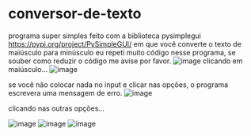 # conversor-de-texto
programa super simples feito com  a biblioteca pysimplegui  https://pypi.org/project/PySimpleGUI/ em que você converte o texto de maiúsculo para minúsculo 
eu repeti muito código nesse programa, se souber como reduzir o código me avise por favor.
![image](https://user-images.githubusercontent.com/72421039/114481190-71d6a400-9bda-11eb-803a-ae982a9f9f78.png)
clicando em maiúsculo...
![image](https://user-images.githubusercontent.com/72421039/114481259-9599ea00-9bda-11eb-9731-bbcd8f2c7c59.png)

se você não colocar nada no input e clicar nas opções, o programa  escrevera uma mensagem de erro.
![image](https://user-images.githubusercontent.com/72421039/114481532-2244a800-9bdb-11eb-8ac5-0ff6754364cd.png)

clicando nas outras opções...

![image](https://user-images.githubusercontent.com/72421039/114481861-da725080-9bdb-11eb-94b8-93c8ff661461.png)
![image](https://user-images.githubusercontent.com/72421039/114482048-3ccb5100-9bdc-11eb-912e-874f805d4029.png)
![image](https://user-images.githubusercontent.com/72421039/114481954-12799380-9bdc-11eb-9dfb-bd2c14f739dc.png)

